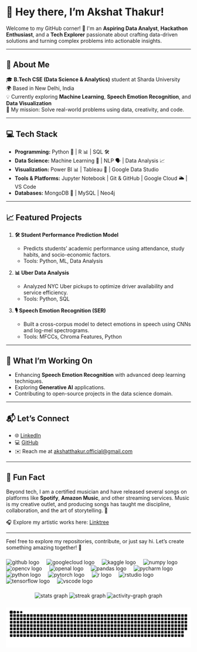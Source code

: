 # 👋 Hey there, I’m Akshat Thakur!  

Welcome to my GitHub corner! 🎉 I'm an **Aspiring Data Analyst**, **Hackathon Enthusiast**, and a **Tech Explorer** passionate about crafting data-driven solutions and turning complex problems into actionable insights.

---

## 🚀 About Me  

🎓 **B.Tech CSE (Data Science & Analytics)** student at Sharda University  
🌍 Based in New Delhi, India  
💡 Currently exploring **Machine Learning**, **Speech Emotion Recognition**, and **Data Visualization**  
🎯 My mission: Solve real-world problems using data, creativity, and code.  

---

## 💻 Tech Stack  

- **Programming:** Python 🐍 | R 📊 | SQL 🛠️  
- **Data Science:** Machine Learning 🤖 | NLP 🗣️ | Data Analysis 📈  
- **Visualization:** Power BI 📊 | Tableau 🎨 | Google Data Studio  
- **Tools & Platforms:** Jupyter Notebook | Git & GitHub | Google Cloud 🌥️ | VS Code  
- **Databases:** MongoDB 🍃 | MySQL | Neo4j  

---

## 📈 Featured Projects  

1. **🛠️ Student Performance Prediction Model**  
   - Predicts students’ academic performance using attendance, study habits, and socio-economic factors.  
   - Tools: Python, ML, Data Analysis  

2. **📊 Uber Data Analysis**  
   - Analyzed NYC Uber pickups to optimize driver availability and service efficiency.  
   - Tools: Python, SQL  

3. **🎙️ Speech Emotion Recognition (SER)**  
   - Built a cross-corpus model to detect emotions in speech using CNNs and log-mel spectrograms.  
   - Tools: MFCCs, Chroma Features, Python  

---

## 🎯 What I’m Working On  

- Enhancing **Speech Emotion Recognition** with advanced deep learning techniques.  
- Exploring **Generative AI** applications.  
- Contributing to open-source projects in the data science domain.  

---

## 📬 Let’s Connect  

- 🌐 [LinkedIn](https://www.linkedin.com/in/akshatthakurofficial/)  
- 💻 [GitHub](https://github.com/1AkshatThakur1)  
- ✉️ Reach me at [akshatthakur.official@gmail.com](mailto:akshatthakur.official@gmail.com)  

---

## 🌟 Fun Fact  

Beyond tech, I am a certified musician and have released several songs on platforms like **Spotify**, **Amazon Music**, and other streaming services. Music is my creative outlet, and producing songs has taught me discipline, collaboration, and the art of storytelling. 🎵  

🎧 Explore my artistic works here: [Linktree](https://linktr.ee/_akshatthakur11)  

---

Feel free to explore my repositories, contribute, or just say hi. Let’s create something amazing together! 🚀  


###

<div align="left">
  <img src="https://cdn.jsdelivr.net/gh/devicons/devicon/icons/github/github-original.svg" height="40" alt="github logo"  />
  <img width="12" />
  <img src="https://cdn.jsdelivr.net/gh/devicons/devicon/icons/googlecloud/googlecloud-original.svg" height="40" alt="googlecloud logo"  />
  <img width="12" />
  <img src="https://cdn.jsdelivr.net/gh/devicons/devicon/icons/kaggle/kaggle-original.svg" height="40" alt="kaggle logo"  />
  <img width="12" />
  <img src="https://cdn.jsdelivr.net/gh/devicons/devicon/icons/numpy/numpy-original.svg" height="40" alt="numpy logo"  />
  <img width="12" />
  <img src="https://cdn.jsdelivr.net/gh/devicons/devicon/icons/opencv/opencv-original.svg" height="40" alt="opencv logo"  />
  <img width="12" />
  <img src="https://cdn.jsdelivr.net/gh/devicons/devicon/icons/openal/openal-original.svg" height="40" alt="openal logo"  />
  <img width="12" />
  <img src="https://cdn.jsdelivr.net/gh/devicons/devicon/icons/pandas/pandas-original.svg" height="40" alt="pandas logo"  />
  <img width="12" />
  <img src="https://cdn.jsdelivr.net/gh/devicons/devicon/icons/pycharm/pycharm-original.svg" height="40" alt="pycharm logo"  />
  <img width="12" />
  <img src="https://cdn.jsdelivr.net/gh/devicons/devicon/icons/python/python-original.svg" height="40" alt="python logo"  />
  <img width="12" />
  <img src="https://cdn.jsdelivr.net/gh/devicons/devicon/icons/pytorch/pytorch-original.svg" height="40" alt="pytorch logo"  />
  <img width="12" />
  <img src="https://cdn.jsdelivr.net/gh/devicons/devicon/icons/r/r-original.svg" height="40" alt="r logo"  />
  <img width="12" />
  <img src="https://cdn.jsdelivr.net/gh/devicons/devicon/icons/rstudio/rstudio-original.svg" height="40" alt="rstudio logo"  />
  <img width="12" />
  <img src="https://cdn.jsdelivr.net/gh/devicons/devicon/icons/tensorflow/tensorflow-original.svg" height="40" alt="tensorflow logo"  />
  <img width="12" />
  <img src="https://cdn.jsdelivr.net/gh/devicons/devicon/icons/vscode/vscode-original.svg" height="40" alt="vscode logo"  />
</div>

###

<div align="center">
  <img src="https://github-readme-stats.vercel.app/api?username=1AkshatThakur1&hide_title=false&hide_rank=false&show_icons=true&include_all_commits=true&count_private=true&disable_animations=false&theme=dracula&locale=en&hide_border=false&order=1" height="150" alt="stats graph"  />
  <img src="https://streak-stats.demolab.com?user=1AkshatThakur1&locale=en&mode=daily&theme=dracula&hide_border=false&border_radius=5&order=3" height="150" alt="streak graph"  />
  <img src="https://github-readme-activity-graph.vercel.app/graph?username=1AkshatThakur1&radius=16&theme=react&area=true&order=5" height="300" alt="activity-graph graph"  />
</div>

###

<img src="https://raw.githubusercontent.com/1AkshatThakur1/1AkshatThakur1/output/snake.svg" alt="Snake animation" />

###

